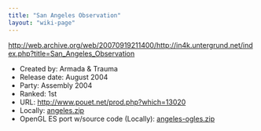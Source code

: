 ```yaml
---
title: "San Angeles Observation"
layout: "wiki-page"
---
```


http://web.archive.org/web/20070919211400/http://in4k.untergrund.net/index.php?title=San_Angeles_Observation

* Created by: Armada & Trauma
* Release date: August 2004
* Party: Assembly 2004
* Ranked: 1st
* URL: http://www.pouet.net/prod.php?which=13020
* Locally: [angeles.zip](ftp://ftp.untergrund.net/users/in4kadmin/files/angeles.zip)
* OpenGL ES port w/source code (Locally): [angeles-ogles.zip](ftp://ftp.untergrund.net/users/in4kadmin/sources/angeles-ogles.zip)
